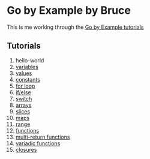 # Go by Example by Bruce

This is me working through the [Go by Example tutorials](https://gobyexample.com)

## Tutorials

1. hello-world
1. [variables](002-variables.go)
1. [values](003-values.go)
1. [constants](004-constants.go)
1. [for loop](005-for.go)
1. [if/else](006-if.go)
1. [switch](007-switch.go)
1. [arrays](008-arrays.go)
1. [slices](009-slices.go)
1. [maps](010-maps.go)
1. [range](011-range.go)
1. [functions](012-functions.go)
1. [multi-return functions](013-multiple-return-functions.go)
1. [variadic functions](014-variadic-functions.go)
1. [closures](015-closures.go)
